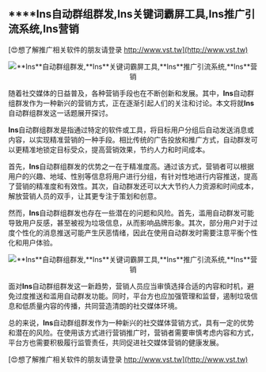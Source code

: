 ## ****Ins**自动群组群发,**Ins**关键词霸屏工具,**Ins**推广引流系统,**Ins**营销**

[😍想了解推广相关软件的朋友请登录 http://www.vst.tw](http://www.vst.tw)

 <center><img src="https://vst.tw/MP4/tuiguang/png/8.png" alt="**Ins**自动群组群发,**Ins**关键词霸屏工具,**Ins**推广引流系统,**Ins**营销"></center>

随着社交媒体的日益普及，各种营销手段也在不断创新和发展。其中，**Ins**自动群组群发作为一种新兴的营销方式，正在逐渐引起人们的关注和讨论。本文将就**Ins**自动群组群发这一话题展开探讨。

**Ins**自动群组群发是指通过特定的软件或工具，将目标用户分组后自动发送消息或内容，以实现精准营销的一种手段。相比传统的广告投放和推广方式，自动群发可以更精准地锁定目标受众，提高营销效果，节约人力和时间成本。

首先，**Ins**自动群组群发的优势之一在于精准度高。通过该方式，营销者可以根据用户的兴趣、地域、性别等信息将用户进行分组，有针对性地进行内容推送，提高了营销的精准度和有效性。其次，自动群发还可以大大节约人力资源和时间成本，解放营销人员的双手，让其更专注于策划和创意。

然而，**Ins**自动群组群发也存在一些潜在的问题和风险。首先，滥用自动群发可能导致用户反感，甚至被视为垃圾信息，从而影响品牌形象。其次，部分用户对于过度个性化的消息推送可能产生厌恶情绪，因此在使用自动群发时需要注意平衡个性化和用户体验。

 <center><img src="https://vst.tw/MP4/tuiguang/png/2.png" alt="**Ins**自动群组群发,**Ins**关键词霸屏工具,**Ins**推广引流系统,**Ins**营销"></center>

面对**Ins**自动群组群发这一新趋势，营销人员应当审慎选择合适的内容和时机，避免过度推送和滥用自动群发功能。同时，平台方也应加强管理和监督，遏制垃圾信息和低质量内容的传播，共同营造清朗的社交媒体环境。

总的来说，**Ins**自动群组群发作为一种新兴的社交媒体营销方式，具有一定的优势和潜在的风险。在使用该方式进行营销推广时，营销者需要审慎考虑内容和方式，平台方也需要积极履行监管责任，共同促进社交媒体营销的健康发展。

[😍想了解推广相关软件的朋友请登录 http://www.vst.tw](http://www.vst.tw)



